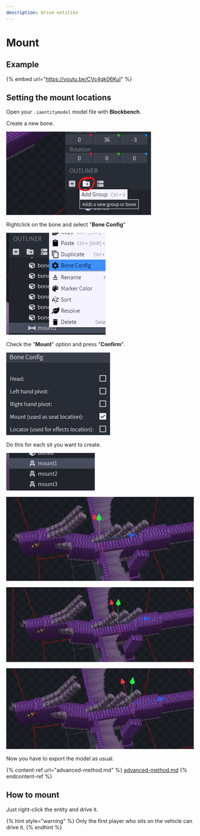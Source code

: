 ```yaml
---
description: Drive entities
---
```


# Mount

## Example

{% embed url="https://youtu.be/CVc4gk06KuI" %}

## Setting the mount locations

Open your `.iaentitymodel` model file with **Blockbench**.

Create a new bone.

![](<../../../.gitbook/assets/image (207).png>)

Rightclick on the bone and select "**Bone Config**"

![](<../../../.gitbook/assets/image (188).png>)

Check the "**Mount**" option and press "**Confirm**".

![](<../../../.gitbook/assets/image (157).png>)

Do this for each sit you want to create.

![](<../../../.gitbook/assets/image (68).png>)

![](<../../../.gitbook/assets/image (167).png>)

![](<../../../.gitbook/assets/image (89).png>)

![](<../../../.gitbook/assets/image (99).png>)

Now you have to export the model as usual.

{% content-ref url="advanced-method.md" %}
[advanced-method.md](advanced-method.md)
{% endcontent-ref %}

## How to mount

Just right-click the entity and drive it.

{% hint style="warning" %}
Only the first player who sits on the vehicle can drive it.
{% endhint %}
